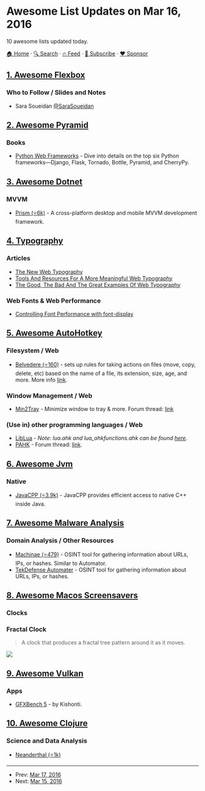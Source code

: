 # Awesome List Updates on Mar 16, 2016

10 awesome lists updated today.

[🏠 Home](/README.md) · [🔍 Search](https://www.trackawesomelist.com/search/) · [🔥 Feed](https://www.trackawesomelist.com/rss.xml) · [📮 Subscribe](https://trackawesomelist.us17.list-manage.com/subscribe?u=d2f0117aa829c83a63ec63c2f&id=36a103854c) · [❤️  Sponsor](https://github.com/sponsors/theowenyoung)



## [1. Awesome Flexbox](/content/afonsopacifer/awesome-flexbox/README.md)

### Who to Follow / Slides and Notes

*   Sara Soueidan [@SaraSoueidan](https://twitter.com/SaraSoueidan)

## [2. Awesome Pyramid](/content/uralbash/awesome-pyramid/README.md)

### Books

*   [Python Web Frameworks](http://www.oreilly.com/web-platform/free/python-web-frameworks.csp) - Dive into details on the top
    six Python frameworks—Django, Flask, Tornado, Bottle, Pyramid, and CherryPy.

## [3. Awesome Dotnet](/content/quozd/awesome-dotnet/README.md)

### MVVM

*   [Prism (⭐6k)](https://github.com/PrismLibrary/Prism) - A cross-platform desktop and mobile MVVM development framework.

## [4. Typography](/content/deanhume/typography/README.md)

### Articles

*   [The New Web Typography](https://robinrendle.com/essays/new-web-typography/)
*   [Tools And Resources For A More Meaningful Web Typography](https://www.smashingmagazine.com/2016/03/meaningful-web-typography/)
*   [The Good, The Bad And The Great Examples Of Web Typography](https://www.smashingmagazine.com/2014/12/the-good-the-bad-and-the-great-examples-of-web-typography/)

### Web Fonts & Web Performance

*   [Controlling Font Performance with font-display](https://developers.google.com/web/updates/2016/02/font-display)

## [5. Awesome AutoHotkey](/content/ahkscript/awesome-AutoHotkey/README.md)

### Filesystem / Web

*   [Belvedere (⭐160)](https://github.com/adampash/belvedere) - sets up rules for taking actions on files (move, copy, delete, etc) based on the name of a file, its extension, size, age, and more. More info [link](http://lifehacker.com/341950/belvedere-automates-your-self-cleaning-pc).

### Window Management / Web

*   [Min2Tray](http://junyx.breadfan.de/Min2Tray/) - Minimize window to tray & more. Forum thread: [link](https://autohotkey.com/board/topic/4173-min2tray-v179-minimize-window-to-tray-much-more/)

### (Use in) other programming languages / Web

*   [LibLua](https://autohotkey.com/board/topic/40690-ahk-lua-interop-stdlib-proof-of-concept/) - *Note: lua.ahk and lua\_ahkfunctions.ahk can be found [here](https://code.google.com/archive/p/wow-vending-machine/source)*.
*   [PAHK](https://code.google.com/archive/p/pahk) - Forum thread: [link](https://autohotkey.com/board/topic/89022-pahk-python-package-to-extend-python-with-autohotkey/).

## [6. Awesome Jvm](/content/deephacks/awesome-jvm/README.md)

### Native

*   [JavaCPP (⭐3.9k)](https://github.com/bytedeco/javacpp) - JavaCPP provides efficient access to native C++ inside Java.

## [7. Awesome Malware Analysis](/content/rshipp/awesome-malware-analysis/README.md)

### Domain Analysis / Other Resources

*   [Machinae (⭐479)](https://github.com/hurricanelabs/machinae) - OSINT tool for
    gathering information about URLs, IPs, or hashes. Similar to Automator.
*   [TekDefense Automater](http://www.tekdefense.com/automater/) - OSINT tool
    for gathering information about URLs, IPs, or hashes.

## [8. Awesome Macos Screensavers](/content/agarrharr/awesome-macos-screensavers/README.md)

### Clocks

### Fractal Clock

> A clock that produces a fractal tree pattern around it as it moves.

[![](https://github.com/agarrharr/awesome-macos-screensavers/raw/master/screenshots/fractalClock.png)](http://www.dqd.com/~mayoff/programs/FractalClock/)

## [9. Awesome Vulkan](/content/vinjn/awesome-vulkan/README.md)

### Apps

*   [GFXBench 5](https://kishonti.net/news_single.jsp?id=31133884) - by Kishonti.

## [10. Awesome Clojure](/content/razum2um/awesome-clojure/README.md)

### Science and Data Analysis

*   [Neanderthal (⭐1k)](https://github.com/uncomplicate/neanderthal)

---

- Prev: [Mar 17, 2016](/content/2016/03/17/README.md)
- Next: [Mar 15, 2016](/content/2016/03/15/README.md)